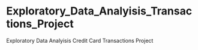 # Exploratory_Data_Analyisis_Transactions_Project
Exploratory Data Analyisis Credit Card Transactions Project
